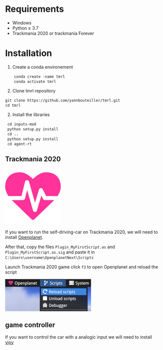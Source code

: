 # Requirements
* Windows
* Python ≥ 3.7
* Trackmania 2020 or trackmania Forever

# Installation

1. Create a conda environement 
```shell
    conda create -name tmrl
    conda activate tmrl
```
2. Clone tmrl repository
```shell
git clone https://github.com/yannbouteiller/tmrl.git
cd tmrl
```

2. Install the libraries
```shell
 cd inputs-mod
 python setup.py install
 cd ..
 python setup.py install
 cd agent-rt
```
## Trackmania 2020
![Image](img/openplanet.png)

If you want to run the self-driving-car on Trackmania 2020, we will need to install 
[Openplanet](https://openplanet.nl/).

After that, copy the files `Plugin_MyFirstScript.as` and `Plugin_MyFirstScript.as.sig` and paste it in `C:\Users\username\OpenplanetNext\Scripts`

Launch Trackmania 2020 game click `f3` to open Openplanet and reload the script 

![Image](img/writingscripts_reload.png)


## game controller

If you want to control the car with a analogic input we will need to install [vjoy](http://vjoystick.sourceforge.net/site/index.php/download-a-install/download)